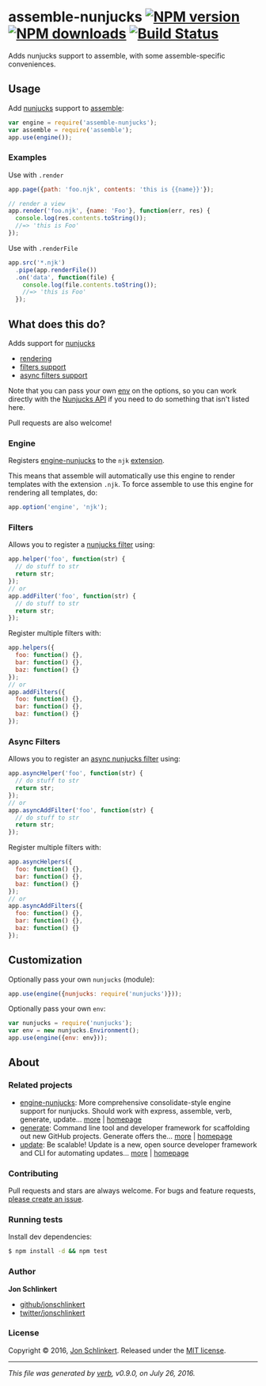 # assemble-nunjucks [![NPM version](https://img.shields.io/npm/v/assemble-nunjucks.svg?style=flat)](https://www.npmjs.com/package/assemble-nunjucks) [![NPM downloads](https://img.shields.io/npm/dm/assemble-nunjucks.svg?style=flat)](https://npmjs.org/package/assemble-nunjucks) [![Build Status](https://img.shields.io/travis/assemble/assemble-nunjucks.svg?style=flat)](https://travis-ci.org/assemble/assemble-nunjucks)

Adds nunjucks support to assemble, with some assemble-specific conveniences.

## Usage

Add [nunjucks](https://github.com/mozilla/nunjucks) support to [assemble](https://github.com/assemble/assemble):

```js
var engine = require('assemble-nunjucks');
var assemble = require('assemble');
app.use(engine());
```

### Examples

Use with `.render`

```js
app.page({path: 'foo.njk', contents: 'this is {{name}}'});

// render a view
app.render('foo.njk', {name: 'Foo'}, function(err, res) {
  console.log(res.contents.toString());
  //=> 'this is Foo'
});
```

Use with `.renderFile`

```js
app.src('*.njk')
  .pipe(app.renderFile())
  .on('data', function(file) {
    console.log(file.contents.toString());
    //=> 'this is Foo'
  });
```

## What does this do?

Adds support for [nunjucks](https://github.com/mozilla/nunjucks)

* [rendering](#engine)
* [filters support](#filters)
* [async filters support](#async-filters)

Note that you can pass your own [env](http://mozilla.github.io/nunjucks/api.html#environment) on the options, so you can work directly with the [Nunjucks API](http://mozilla.github.io/nunjucks/api.html) if you need to do something that isn't listed here.

Pull requests are also welcome!

### Engine

Registers [engine-nunjucks](https://github.com/jonschlinkert/engine-nunjucks) to the `njk` [extension](http://mozilla.github.io/nunjucks/templating.html#file-extensions).

This means that assemble will automatically use this engine to render templates with the extension `.njk`.
To force assemble to use this engine for rendering all templates, do:

```js
app.option('engine', 'njk');
```

### Filters

Allows you to register a [nunjucks filter](http://mozilla.github.io/nunjucks/templating.html#filters) using:

```js
app.helper('foo', function(str) {
  // do stuff to str
  return str;
});
// or
app.addFilter('foo', function(str) {
  // do stuff to str
  return str;
});
```

Register multiple filters with:

```js
app.helpers({
  foo: function() {},
  bar: function() {},
  baz: function() {}
});
// or
app.addFilters({
  foo: function() {},
  bar: function() {},
  baz: function() {}
});
```

### Async Filters

Allows you to register an [async nunjucks filter](http://mozilla.github.io/nunjucks/api.html#asynchronous-support) using:

```js
app.asyncHelper('foo', function(str) {
  // do stuff to str
  return str;
});
// or
app.asyncAddFilter('foo', function(str) {
  // do stuff to str
  return str;
});
```

Register multiple filters with:

```js
app.asyncHelpers({
  foo: function() {},
  bar: function() {},
  baz: function() {}
});
// or
app.asyncAddFilters({
  foo: function() {},
  bar: function() {},
  baz: function() {}
});
```

## Customization

Optionally pass your own `nunjucks` (module):

```js
app.use(engine({nunjucks: require('nunjucks')}));
```

Optionally pass your own `env`:

```js
var nunjucks = require('nunjucks');
var env = new nunjucks.Environment();
app.use(engine({env: env}));
```

## About

### Related projects

* [engine-nunjucks](https://www.npmjs.com/package/engine-nunjucks): More comprehensive consolidate-style engine support for nunjucks. Should work with express, assemble, verb, generate, update… [more](https://github.com/jonschlinkert/engine-nunjucks) | [homepage](https://github.com/jonschlinkert/engine-nunjucks "More comprehensive consolidate-style engine support for nunjucks. Should work with express, assemble, verb, generate, update, and any other app that follows consolidate conventions.")
* [generate](https://www.npmjs.com/package/generate): Command line tool and developer framework for scaffolding out new GitHub projects. Generate offers the… [more](https://github.com/generate/generate) | [homepage](https://github.com/generate/generate "Command line tool and developer framework for scaffolding out new GitHub projects. Generate offers the robustness and configurability of Yeoman, the expressiveness and simplicity of Slush, and more powerful flow control and composability than either.")
* [update](https://www.npmjs.com/package/update): Be scalable! Update is a new, open source developer framework and CLI for automating updates… [more](https://github.com/update/update) | [homepage](https://github.com/update/update "Be scalable! Update is a new, open source developer framework and CLI for automating updates of any kind in code projects.")

### Contributing

Pull requests and stars are always welcome. For bugs and feature requests, [please create an issue](../../issues/new).

### Running tests

Install dev dependencies:

```sh
$ npm install -d && npm test
```

### Author

**Jon Schlinkert**

* [github/jonschlinkert](https://github.com/jonschlinkert)
* [twitter/jonschlinkert](http://twitter.com/jonschlinkert)

### License

Copyright © 2016, [Jon Schlinkert](https://github.com/jonschlinkert).
Released under the [MIT license](https://github.com/assemble/assemble-nunjucks/blob/master/LICENSE).

***

_This file was generated by [verb](https://github.com/verbose/verb), v0.9.0, on July 26, 2016._